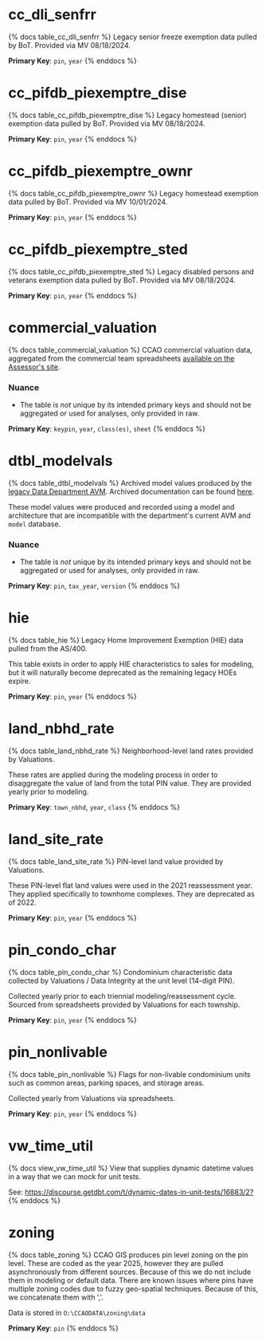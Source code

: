 # cc_dli_senfrr

{% docs table_cc_dli_senfrr %}
Legacy senior freeze exemption data pulled by BoT. Provided via MV 08/18/2024.

**Primary Key**: `pin`, `year`
{% enddocs %}

# cc_pifdb_piexemptre_dise

{% docs table_cc_pifdb_piexemptre_dise %}
Legacy homestead (senior) exemption data pulled by BoT. Provided via
MV 08/18/2024.

**Primary Key**: `pin`, `year`
{% enddocs %}

# cc_pifdb_piexemptre_ownr

{% docs table_cc_pifdb_piexemptre_ownr %}
Legacy homestead exemption data pulled by BoT. Provided via MV 10/01/2024.

**Primary Key**: `pin`, `year`
{% enddocs %}

# cc_pifdb_piexemptre_sted

{% docs table_cc_pifdb_piexemptre_sted %}
Legacy disabled persons and veterans exemption data pulled by BoT. Provided via
MV 08/18/2024.

**Primary Key**: `pin`, `year`
{% enddocs %}

# commercial_valuation

{% docs table_commercial_valuation %}
CCAO commercial valuation data, aggregated from the commercial team spreadsheets
[available on the Assessor's site](https://www.cookcountyassessor.com/valuation-reports).

### Nuance

- The table is _not_ unique by its intended primary keys and should not be
aggregated or used for analyses, only provided in raw.

**Primary Key**: `keypin`, `year`, `class(es)`, `sheet`
{% enddocs %}

# dtbl_modelvals

{% docs table_dtbl_modelvals %}
Archived model values produced by the [legacy Data Department AVM](https://gitlab.com/ccao-data-science---modeling/ccao_sf_cama_dev). Archived documentation can be found [here](https://gitlab.com/ccao-data-science---modeling/ccao_sf_cama_dev/-/blob/master/data_dictionary_constituents/DTBL_MODELVALS.csv).

These model values were produced and recorded using a model and architecture
that are incompatible with the department's current AVM and `model` database.

### Nuance

- The table is _not_ unique by its intended primary keys and should not be
aggregated or used for analyses, only provided in raw.

**Primary Key**: `pin`, `tax_year`, `version`
{% enddocs %}

# hie

{% docs table_hie %}
Legacy Home Improvement Exemption (HIE) data pulled from the AS/400.

This table exists in order to apply HIE characteristics to sales for modeling,
but it will naturally become deprecated as the remaining legacy HOEs expire.

**Primary Key**: `pin`, `year`
{% enddocs %}

# land_nbhd_rate

{% docs table_land_nbhd_rate %}
Neighborhood-level land rates provided by Valuations.

These rates are applied during the modeling process in order to disaggregate
the value of land from the total PIN value. They are provided yearly prior
to modeling.

**Primary Key**: `town_nbhd`, `year`, `class`
{% enddocs %}

# land_site_rate

{% docs table_land_site_rate %}
PIN-level land value provided by Valuations.

These PIN-level flat land values were used in the 2021 reassessment year.
They applied specifically to townhome complexes. They are deprecated as of 2022.

**Primary Key**: `pin`, `year`
{% enddocs %}

# pin_condo_char

{% docs table_pin_condo_char %}
Condominium characteristic data collected by Valuations / Data Integrity at
the unit level (14-digit PIN).

Collected yearly prior to each triennial modeling/reassessment cycle. Sourced
from spreadsheets provided by Valuations for each township.

**Primary Key**: `pin`, `year`
{% enddocs %}

# pin_nonlivable

{% docs table_pin_nonlivable %}
Flags for non-livable condominium units such as common areas, parking spaces,
and storage areas.

Collected yearly from Valuations via spreadsheets.

**Primary Key**: `pin`, `year`
{% enddocs %}

# vw_time_util

{% docs view_vw_time_util %}
View that supplies dynamic datetime values in a way that we can mock for unit
tests.

See: <https://discourse.getdbt.com/t/dynamic-dates-in-unit-tests/16883/2?>
{% enddocs %}


# zoning

{% docs table_zoning %}
CCAO GIS produces pin level zoning on the pin level. These are coded as the year
2025, however they are pulled asynchronously from different sources. Because of
this we do not include them in modeling or default data. There are known issues
where pins have multiple zoning codes due to fuzzy geo-spatial techniques.
Because of this, we concatenate them with ','.

Data is stored in 
`O:\CCAODATA\zoning\data`

**Primary Key**: `pin`
{% enddocs %}
